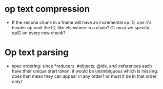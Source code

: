 # op text compression
  - If the second chunk in a frame will have an incremental op ID, can it's header op omit the ID, like elsewhere in a chain? Or must we specify opID on every new chunk?

# Op text parsing
  - spec ordering: since *reducers, #objects, @ids, and :references each have their unique start token, it would be unambiguous which is missing. does that mean they can appear in any order? or must it be in that order only?

